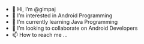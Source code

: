 - 👋 Hi, I’m @gimpaj
- 👀 I’m interested in Android Programming
- 🌱 I’m currently learning Java Programming
- 💞️ I’m looking to collaborate on Android Developers
- 📫 How to reach me ...

<!---
gimpaj/gimpaj is a ✨ special ✨ repository because its `README.md` (this file) appears on your GitHub profile.
You can click the Preview link to take a look at your changes.
--->
